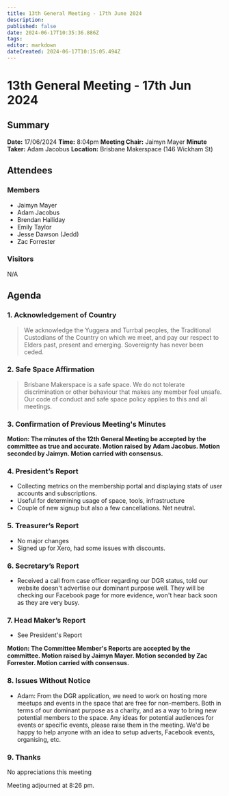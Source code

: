```yaml
---
title: 13th General Meeting - 17th June 2024
description: 
published: false
date: 2024-06-17T10:35:36.886Z
tags: 
editor: markdown
dateCreated: 2024-06-17T10:15:05.494Z
---
```


# 13th General Meeting - 17th Jun 2024
## Summary
**Date:** 17/06/2024 
**Time:** 8:04pm
**Meeting Chair:** Jaimyn Mayer
**Minute Taker:** Adam Jacobus
**Location:** Brisbane Makerspace (146 Wickham St)

## Attendees
### Members

- Jaimyn Mayer
- Adam Jacobus
- Brendan Halliday
- Emily Taylor
- Jesse Dawson (Jedd)
- Zac Forrester

### Visitors

N/A

## Agenda

### 1. Acknowledgement of Country

> We acknowledge the Yuggera and Turrbal peoples, the Traditional Custodians of the Country on which we meet, and pay our respect to Elders past, present and emerging. Sovereignty has never been ceded.

### 2. Safe Space Affirmation
> Brisbane Makerspace is a safe space. We do not tolerate discrimination or other behaviour that makes any member feel unsafe. Our code of conduct and safe space policy applies to this and all meetings.

### 3. Confirmation of Previous Meeting's Minutes

**Motion: The minutes of the 12th General Meeting be accepted by the committee as true and accurate. Motion raised by Adam Jacobus. Motion seconded by Jaimyn. Motion carried with consensus.**

### 4. President’s Report

- Collecting metrics on the membership portal and displaying stats of user accounts and subscriptions.
- Useful for determining usage of space, tools, infrastructure
- Couple of new signup but also a few cancellations. Net neutral.

### 5. Treasurer’s Report

- No major changes
- Signed up for Xero, had some issues with discounts.

### 6. Secretary’s Report

- Received a call from case officer regarding our DGR status, told our website doesn't advertise our dominant purpose well. They will be checking our Facebook page for more evidence, won't hear back soon as they are very busy.

### 7. Head Maker’s Report

- See President's Report

**Motion: The Committee Member's Reports are accepted by the committee. Motion raised by Jaimyn Mayer. Motion seconded by Zac Forrester. Motion carried with consensus.**

### 8. Issues Without Notice

- Adam: From the DGR application, we need to work on hosting more meetups and events in the space that are free for non-members. Both in terms of our dominant purpose as a charity, and as a way to bring new potential members to the space. Any ideas for potential audiences for events or specific events, please raise them in the meeting. We'd be happy to help anyone with an idea to setup adverts, Facebook events, organising, etc.

### 9. Thanks

No appreciations this meeting

Meeting adjourned at 8:26 pm.